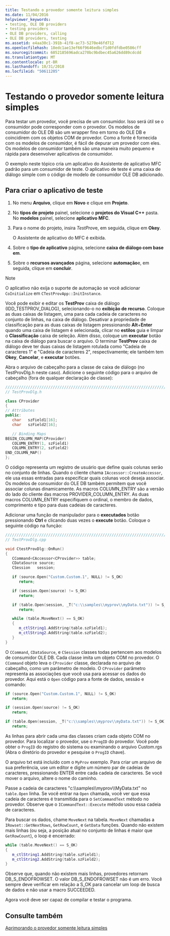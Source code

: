 ```yaml
---
title: Testando o provedor somente leitura simples
ms.date: 11/04/2016
helpviewer_keywords:
- testing, OLE DB providers
- testing providers
- OLE DB providers, calling
- OLE DB providers, testing
ms.assetid: e4aa30c1-391b-41f8-ac73-5270e46fd712
ms.openlocfilehash: 18edc1ae13ef66f9646edbcf1d0fdfdbe0586cff
ms.sourcegitcommit: 6052185696adca270bc9bdbec45a626dd89cdcdd
ms.translationtype: MT
ms.contentlocale: pt-BR
ms.lasthandoff: 10/31/2018
ms.locfileid: "50611205"
---
```

# <a name="testing-the-read-only-provider"></a>Testando o provedor somente leitura simples

Para testar um provedor, você precisa de um consumidor. Isso será útil se o consumidor pode corresponder com o provedor. Os modelos de consumidor do OLE DB são um wrapper fino em torno do OLE DB e coincidirem com os objetos COM de provedor. Como a fonte é fornecida com os modelos de consumidor, é fácil de depurar um provedor com eles. Os modelos de consumidor também são uma maneira muito pequeno e rápida para desenvolver aplicativos de consumidor.

O exemplo neste tópico cria um aplicativo do Assistente de aplicativo MFC padrão para um consumidor de teste. O aplicativo de teste é uma caixa de diálogo simple com o código de modelo de consumidor OLE DB adicionado.

## <a name="to-create-the-test-application"></a>Para criar o aplicativo de teste

1. No menu **Arquivo**, clique em **Novo** e clique em **Projeto**.

1. No **tipos de projeto** painel, selecione o **projetos do Visual C++** pasta. No **modelos** painel, selecione **aplicativo MFC**.

1. Para o nome do projeto, insira *TestProv*e, em seguida, clique em **Okey**.

   O Assistente de aplicativo do MFC é exibida.

1. Sobre o **tipo de aplicativo** página, selecione **caixa de diálogo com base em**.

1. Sobre o **recursos avançados** página, selecione **automação**e, em seguida, clique em **concluir**.

> [!NOTE]
> O aplicativo não exija o suporte de automação se você adicionar `CoInitialize` em `CTestProvApp::InitInstance`.

Você pode exibir e editar os **TestProv** caixa de diálogo (IDD_TESTPROV_DIALOG), selecionando-o no **exibição de recurso**. Coloque as duas caixas de listagem, uma para cada cadeia de caracteres no conjunto de linhas, na caixa de diálogo. Desativar a propriedade de classificação para as duas caixas de listagem pressionando **Alt**+**Enter** quando uma caixa de listagem é selecionada, clicar no **estilos** guia e limpar o  **Classificação** caixa de seleção. Além disso, coloque um **executar** botão na caixa de diálogo para buscar o arquivo. O terminar **TestProv** caixa de diálogo deve ter duas caixas de listagem rotulada como "Cadeia de caracteres 1" e "Cadeia de caracteres 2", respectivamente; ele também tem **Okey**, **Cancelar**, e **executar**  botões.

Abra o arquivo de cabeçalho para a classe de caixa de diálogo (no TestProvDlg.h neste caso). Adicione o seguinte código para o arquivo de cabeçalho (fora de qualquer declaração de classe):

```cpp
////////////////////////////////////////////////////////////////////////
// TestProvDlg.h

class CProvider
{
// Attributes
public:
   char   szField1[16];
   char   szField2[16];

   // Binding Maps
BEGIN_COLUMN_MAP(CProvider)
   COLUMN_ENTRY(1, szField1)
   COLUMN_ENTRY(2, szField2)
END_COLUMN_MAP()
};
```

O código representa um registro de usuário que define quais colunas serão no conjunto de linhas. Quando o cliente chama `IAccessor::CreateAccessor`, ele usa essas entradas para especificar quais colunas você deseja associar. Os modelos de consumidor do OLE DB também permitem que você associar colunas dinamicamente. As macros COLUMN_ENTRY são a versão do lado do cliente das macros PROVIDER_COLUMN_ENTRY. As duas macros COLUMN_ENTRY especifiquem o ordinal, o membro de dados, comprimento e tipo para duas cadeias de caracteres.

Adicionar uma função de manipulador para o **executados** botão pressionando **Ctrl** e clicando duas vezes o **execute** botão. Coloque o seguinte código na função:

```cpp
///////////////////////////////////////////////////////////////////////
// TestProvDlg.cpp

void CtestProvDlg::OnRun()
{
   CCommand<CAccessor<CProvider>> table;
   CDataSource source;
   CSession   session;

   if (source.Open("Custom.Custom.1", NULL) != S_OK)
      return;

   if (session.Open(source) != S_OK)
      return;

   if (table.Open(session, _T("c:\\samples\\myprov\\myData.txt")) != S_OK)
      return;

   while (table.MoveNext() == S_OK)
   {
      m_ctlString1.AddString(table.szField1);
      m_ctlString2.AddString(table.szField2);
   }
}
```

O `CCommand`, `CDataSource`, e `CSession` classes todas pertencem aos modelos de consumidor OLE DB. Cada classe imita um objeto COM no provedor. O `CCommand` objeto leva o `CProvider` classe, declarada no arquivo de cabeçalho, como um parâmetro de modelo. O `CProvider` parâmetro representa as associações que você usa para acessar os dados do provedor. Aqui está o `Open` código para a fonte de dados, sessão e comando:

```cpp
if (source.Open("Custom.Custom.1", NULL) != S_OK)
   return;

if (session.Open(source) != S_OK)
   return;

if (table.Open(session, _T("c:\\samples\\myprov\\myData.txt")) != S_OK)
   return;
```

As linhas para abrir cada uma das classes criam cada objeto COM no provedor. Para localizar o provedor, use o `ProgID` do provedor. Você pode obter o `ProgID` do registro do sistema ou examinando o arquivo Custom.rgs (Abra o diretório do provedor e pesquise o `ProgID` chave).

O arquivo txt está incluído com o `MyProv` exemplo. Para criar um arquivo de sua preferência, use um editor e digite um número par de cadeias de caracteres, pressionando ENTER entre cada cadeia de caracteres. Se você mover o arquivo, altere o nome do caminho.

Passe a cadeia de caracteres "c:\\\samples\\\myprov\\\MyData.txt" no `table.Open` linha. Se você entrar na `Open` chamada, você ver que essa cadeia de caracteres é transmitida para o `SetCommandText` método no provedor. Observe que o `ICommandText::Execute` método usou essa cadeia de caracteres.

Para buscar os dados, chame `MoveNext` na tabela. `MoveNext` chamadas a `IRowset::GetNextRows`, `GetRowCount`, e `GetData` funções. Quando não existem mais linhas (ou seja, a posição atual no conjunto de linhas é maior que `GetRowCount`), o loop é encerrado:

```cpp
while (table.MoveNext() == S_OK)
{
   m_ctlString1.AddString(table.szField1);
   m_ctlString2.AddString(table.szField2);
}
```

Observe que, quando não existem mais linhas, provedores retornam DB_S_ENDOFROWSET. O valor DB_S_ENDOFROWSET não é um erro. Você sempre deve verificar em relação a S_OK para cancelar um loop de busca de dados e não usar a macro SUCCEEDED.

Agora você deve ser capaz de compilar e testar o programa.

## <a name="see-also"></a>Consulte também

[Aprimorando o provedor somente leitura simples](../../data/oledb/enhancing-the-simple-read-only-provider.md)